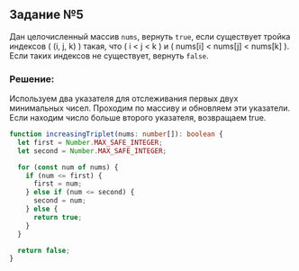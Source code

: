 ## Задание №5

Дан целочисленный массив `nums`, вернуть `true`, если существует тройка индексов \( (i, j, k) \) такая, что \( i < j < k \) и \( nums[i] < nums[j] < nums[k] \). Если таких индексов не существует, вернуть `false`.

### Решение:

Используем два указателя для отслеживания первых двух минимальных чисел. Проходим по массиву и обновляем эти указатели. Если находим число больше второго указателя, возвращаем true.

```typescript
function increasingTriplet(nums: number[]): boolean {
  let first = Number.MAX_SAFE_INTEGER;
  let second = Number.MAX_SAFE_INTEGER;

  for (const num of nums) {
    if (num <= first) {
      first = num;
    } else if (num <= second) {
      second = num;
    } else {
      return true;
    }
  }

  return false;
}
```

